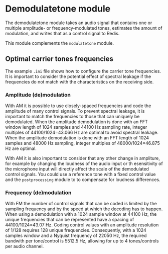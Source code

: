 # Demodulatetone module

The demodulatetone module takes an audio signal that contains one or multiple amplitude- or frequency-modulated tones, estimates the amount of modulation, and writes that as a control signal to Redis.

This module complements the `modulatetone` module.

## Optimal carrier tones frequencies

The example `.ini` file shows how to configure the carrier tone frequencies. It is important to consider the potential effect of spectral leakage if the frequencies do not match with the characteristics on the receiving side.

### Amplitude (de)modulation

With AM it is possible to use closely-spaced frequencies and code the amplitude of many control signals. To prevent spectral leakage, it is important to match the frequencies to those that can uniquely be demodulated. When the amplitude demodulation is done with an FFT window length of 1024 samples and 44100 Hz sampling rate, integer multiples of 44100/1024=43.066 Hz are optimal to avoid spectral leakage. When the amplitude demodulation is done with an FFT length of 1024 samples and 48000 Hz sampling, integer multiples of 48000/1024=46.875 Hz are optimal.

With AM it is also important to consider that any other change in ampliture, for example by changing the loudness of the audio input or th esensitivity of the microphone input will directly affect the scale of the demodulated control signals. You could use a reference tone with a fixed control value and the `postprocessing` module to to compensate for loudness differences.

### Frequency (de)modulation

With FM the number of control signals that can be coded is limited by the sampling frequency and by the speed at which the decoding has to happen. When using a demodulation with a 1024 sample window at 44100 Hz, the unique frequencies that can be represented have a spacing of 44100/1024=43.07 Hz. Coding control values with an amplitude resolution of 1/128 requires 128 unique frequencies. Consequently, with a 1024 samples window and a Nyquist frequency of 22050 Hz, the required bandwith per tone/control is 5512.5 Hz, allowing for up to 4 tones/controls per audio channel.
